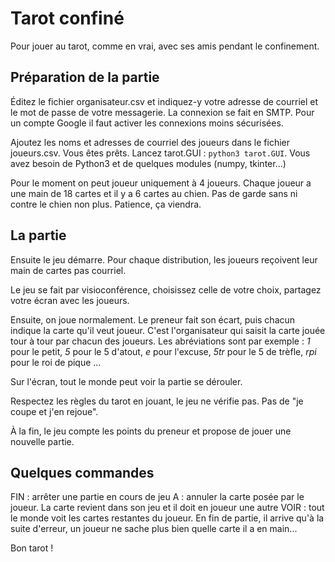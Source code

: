 # Tarot confiné
Pour jouer au tarot, comme en vrai, avec ses amis pendant le confinement.

## Préparation de la partie

Éditez le fichier organisateur.csv et indiquez-y votre adresse de courriel et le mot de passe de votre messagerie. La connexion se fait en SMTP. Pour un compte Google il faut activer les connexions moins sécurisées.

Ajoutez les noms et adresses de courriel des joueurs dans le fichier joueurs.csv.
Vous êtes prêts. Lancez tarot.GUI : `python3 tarot.GUI`. Vous avez besoin de Python3 et de quelques modules (numpy, tkinter...)

Pour le moment on peut joueur uniquement à 4 joueurs. Chaque joueur a une main de 18 cartes et il y a 6 cartes au chien. Pas de garde sans ni contre le chien non plus. Patience, ça viendra.

## La partie

Ensuite le jeu démarre. Pour chaque distribution, les joueurs reçoivent leur main de cartes pas courriel.

Le jeu se fait par visioconférence, choisissez celle de votre choix, partagez votre écran avec les joueurs.

Ensuite, on joue normalement. Le preneur fait son écart, puis chacun indique la carte qu'il veut joueur. C'est l'organisateur qui saisit la carte jouée tour à tour par chacun des joueurs. Les abréviations sont par exemple : *1* pour le petit, *5* pour le 5 d'atout, *e* pour l'excuse, *5tr* pour le 5 de trèfle, *rpi* pour le roi de pique ...

Sur l'écran, tout le monde peut voir la partie se dérouler.

Respectez les règles du tarot en jouant, le jeu ne vérifie pas. Pas de "je coupe et j'en rejoue".

À la fin, le jeu compte les points du preneur et propose de jouer une nouvelle partie.

## Quelques commandes
FIN : arrêter une partie en cours de jeu
A : annuler la carte posée par le joueur. La carte revient dans son jeu et il doit en joueur une autre
VOIR : tout le monde voit les cartes restantes du joueur. En fin de partie, il arrive qu'à la suite d'erreur, un joueur ne sache plus bien quelle carte il a en main...


Bon tarot !
